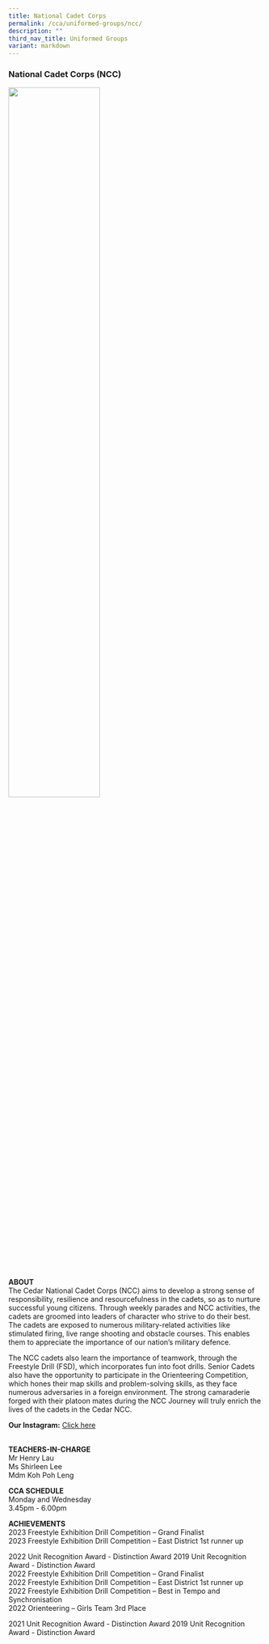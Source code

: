 ```yaml
---
title: National Cadet Corps
permalink: /cca/uniformed-groups/ncc/
description: ""
third_nav_title: Uniformed Groups
variant: markdown
---
```

### National Cadet Corps (NCC)

<img src="/images/ug2.png" style="width:60%">

**ABOUT**  <br>
The Cedar National Cadet Corps (NCC) aims to develop a strong sense of responsibility, resilience and resourcefulness in the cadets, so as to nurture successful young citizens. Through weekly parades and NCC activities, the cadets are groomed into leaders of character who strive to do their best. The cadets are exposed to numerous military-related activities like stimulated firing, live range shooting and obstacle courses. This enables them to appreciate the importance of our nation’s military defence.

  

The NCC cadets also learn the importance of teamwork, through the Freestyle Drill (FSD), which incorporates fun into foot drills. Senior Cadets also have the opportunity to participate in the Orienteering Competition, which hones their map skills and problem-solving skills, as they face numerous adversaries in a foreign environment. The strong camaraderie forged with their platoon mates during the NCC Journey will truly enrich the lives of the cadets in the Cedar NCC.

**Our Instagram:** [Click here](https://www.instagram.com/cedargirlsncc/)
<br><br>
  

**TEACHERS-IN-CHARGE**<br>
Mr Henry Lau<br>
Ms Shirleen Lee<br>
Mdm Koh Poh Leng

  
**CCA SCHEDULE**<br>
Monday and Wednesday<br>
3.45pm - 6.00pm

  
**ACHIEVEMENTS**  <br>
2023 Freestyle Exhibition Drill Competition – Grand Finalist<br>
2023 Freestyle Exhibition Drill Competition – East District 1st runner up<br>

2022 Unit Recognition Award - Distinction Award 2019 Unit Recognition Award - Distinction Award<br>
2022 Freestyle Exhibition Drill Competition – Grand Finalist<br>
2022 Freestyle Exhibition Drill Competition – East District 1st runner up<br>
2022 Freestyle Exhibition Drill Competition – Best in Tempo and Synchronisation<br>
2022 Orienteering – Girls Team 3rd Place<br>

2021 Unit Recognition Award - Distinction Award&nbsp;2019 Unit Recognition Award - Distinction Award